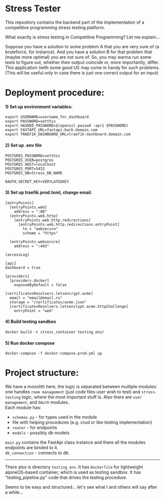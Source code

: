 # Stress Tester

This repository contains the backend part of the implementation
of a competitive programming stress testing platform.

What exactly is stress testing in Competitive Programming? Let me explain...

Suppose you have a solution to some problem A that you are very sure of (a bruteforce, for instance). And you have a solution B for that problem that (maybe more optimal) you are not sure of. So, you 
may wanna run some tests to figure out, whether their output coincide or, more importantly,
differ. This application (with some good UI) may come in handy for such problems. (This will be useful only in case there is just
one correct output for an input)

# Deployment procedure:

#### 1) Set up environment variables:
```
export USERNAME=username_for_dashboard
export PASSWORD=setthis
export HASHED_PASSWORD=$(openssl passwd -apr1 $PASSWORD)
export FASTAPI_URL=fastapi-back.domain.com
export TRAEFIK_DASHBOARD_URL=traefik-dashboard.domain.com
```
#### 2) Set up .env file
```
POSTGRES_PASSWORD=setthis
POSTGRES_USER=postgres
POSTGRES_HOST=localhost
POSTGRES_PORT=5432
POSTGRES_DB=Stress_DB_NAME

OAUTH_SECRET_KEY=VERYLATGEKEY
```

#### 3) Set up traefik.prod.toml, change email.
```
[entryPoints]
  [entryPoints.web]
    address = ":80"
  [entryPoints.web.http]
    [entryPoints.web.http.redirections]
      [entryPoints.web.http.redirections.entryPoint]
        to = "websecure"
        scheme = "https"

  [entryPoints.websecure]
    address = ":443"

[accessLog]

[api]
dashboard = true

[providers]
  [providers.docker]
    exposedByDefault = false

[certificatesResolvers.letsencrypt.acme]
  email = "email@email.ru"
  storage = "/certificates/acme.json"
  [certificatesResolvers.letsencrypt.acme.httpChallenge]
    entryPoint = "web"
```

#### 4) Build testing sandbox
```
docker build -t stress_container testing_env/
```

#### 5) Run docker compose
```
docker-compose -f docker-compose.prod.yml up 
```


# Project structure:
We have a monolith here, the logic is separated between multiple modules: one handles `room management` 
(just code files user wish to test) and `stress-testing` logic, where the most important
stuff is. Also there are `user management`, and `OAuth` modules. <br>
Each module has:
- `schemas.py` - for types used in the module
- file with helping procedures (e.g. crud or like testing implementation)
- `router` - for endpoints
- `models` - possibly db models

`main.py` contains the FastApi class instance and there all the modules endpoints are binded to it.<br>
`db_connection` - connects to db.

---
There also is directory `testing_env`. It has `Dockerfile` for lightweight alpineOS-based container, which is used as testing sandbox. It has "testing_pipeline.py" code that drives the testing procedure.


Seems to be easy and structured... let's see what I and others will say after a while...

